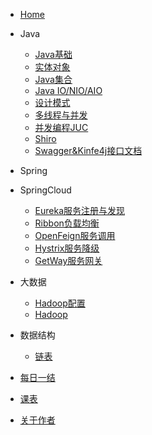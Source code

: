 * [<i class="iconfont icon-tubiao-"></i>Home](/README)
* <i class="iconfont icon-daohang"></i>Java
    * [Java基础](/Java/语法基础)
    * [实体对象](/Java/实体对象(Bean))
    * [Java集合](/Java/集合)
    * [Java IO/NIO/AIO](/Java/IO_Nio_Aio)
    * [设计模式](/Java/设计模式)
    * [多线程与并发](/Java/多线程与并发)
    * [并发编程JUC](/Java/并发编程JUC)
    * [Shiro](/Java/Shiro)
    * [Swagger&Kinfe4j接口文档](/Java/Swagger%26Kinfe4j)
* <i class="iconfont icon-bxl-spring-boot"></i>Spring
* <i class="iconfont icon-cloud"></i>SpringCloud
    * [Eureka服务注册与发现](/框架/Eureka.md)
    * [Ribbon负载均衡](/框架/Ribbon.md)
    * [OpenFeign服务调用](/框架/OpenFeign.md)
    * [Hystrix服务降级](/框架/Hystrix.md)
    * [GetWay服务网关](/框架/GetWay.md)
* <i class="iconfont icon-dashuju"></i>大数据
    * [Hadoop配置](/配置/Hadoop配置)
    * [Hadoop](/大数据/Hadoop)
* <i class="iconfont icon-shujujiegou"></i>数据结构
    * [链表](/数据结构与算法/链表)

* [<i class="iconfont icon-zongjie"></i>每日一结](/每日一结/README.md)
* [<i class="iconfont icon-kebiao1"></i>课表](/课表)
* [<i class="iconfont icon-zuozhe"></i>关于作者](/简历.md)